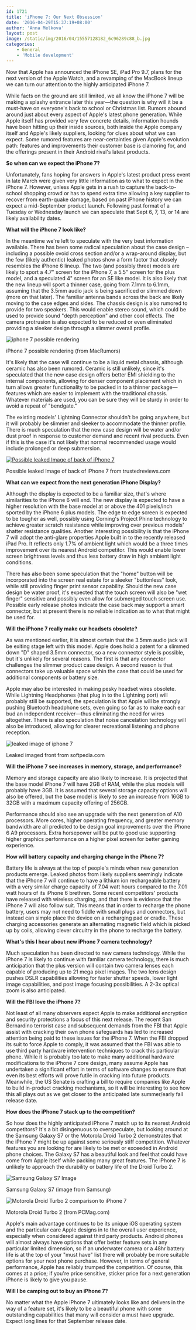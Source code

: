 ```yaml
---
id: 1721
title: 'iPhone 7: Our Next Obsession'
date: '2016-04-29T15:37:19+08:00'
author: 'Anna Melkova'
layout: post
image: /static/img/2016/04/15557128182_6c96289c88_b.jpg
categories:
    - General
    - 'Mobile development'
---
```


Now that Apple has announced the iPhone SE, iPad Pro 9.7, plans for the next version of the Apple Watch, and a revamping of the MacBook lineup we can turn our attention to the highly anticipated iPhone 7.

While facts on the ground are still limited, we all know the iPhone 7 will be making a splashy entrance later this year—the question is why will it be a must-have on everyone's back to school or Christmas list. Rumors abound around just about every aspect of Apple's latest phone generation. While Apple itself has provided very few concrete details, information hounds have been hitting up their inside sources, both inside the Apple company itself and Apple's likely suppliers, looking for clues about what we can expect. Some rumored features are near-certainties given Apple's evolution path: features and improvements their customer base is clamoring for, and the offerings present in their Android rival's latest products.

**So when can we expect the iPhone 7?**

Unfortunately, fans hoping for answers in Apple's latest product press event in late March were given very little information as to what to expect in the iPhone 7. However, unless Apple gets in a rush to capture the back-to-school shopping crowd or has to spend extra time allowing a key supplier to recover from earth-quake damage, based on past iPhone history we can expect a mid-September product launch. Following past format of a Tuesday or Wednesday launch we can speculate that Sept 6, 7, 13, or 14 are likely availability dates.

**What will the iPhone 7 look like?**

In the meantime we're left to speculate with the very best information available. There has been some radical speculation about the case design – including a possible ovoid cross section and/or a wrap-around display, but the few (likely authentic) leaked photos show a form factor that closely resembles the iPhone 6 lineup. The two (and possibly three) models are likely to sport a 4.7" screen for the iPhone 7, a 5.5" screen for the plus model, and a speculated 4" screen for an SE like model. It is also likely that the new lineup will sport a thinner case, going from 7.1mm to 6.1mm, assuming that the 3.5mm audio jack is being sacrificed or slimmed down (more on that later). The familiar antenna bands across the back are likely moving to the case edges and sides. The chassis design is also rumored to provide for two speakers. This would enable stereo sound, which could be used to provide sound "depth perception" and other cool effects. The camera protrusion is also expected to be reduced or even eliminated providing a sleeker design through a slimmer overall profile.

![iphone 7 possible rendering](/static/img/2016/04/1.jpg)

iPhone 7 possible rendering (from MacRumors)

It's likely that the case will continue to be a liquid metal chassis, although ceramic has also been rumored. Ceramic is still unlikely, since it's speculated that the new case design offers better EMI shielding to the internal components, allowing for denser component placement which in turn allows greater functionality to be packed in to a thinner package—features which are easier to implement with the traditional chassis. Whatever materials are used, you can be sure they will be sturdy in order to avoid a repeat of "bendgate."

The existing models' Lightning Connector shouldn't be going anywhere, but it will probably be slimmer and sleeker to accommodate the thinner profile. There is much speculation that the new case design will be water and/or dust proof in response to customer demand and recent rival products. Even if this is the case it's not likely that normal recommended usage would include prolonged or deep submersion.

[![Possible leaked Image of back of iPhone 7](/static/img/2016/04/2.jpg)](/static/img/2016/04/2.jpg)

Possible leaked Image of back of iPhone 7 from trustedreviews.com

**What can we expect from the next generation iPhone Display?**

Although the display is expected to be a familiar size, that's where similarities to the iPhone 6 will end. The new display is expected to have a higher resolution with the base model at or above the 401 pixels/inch sported by the iPhone 6 plus models. The edge to edge screen is expected to be tougher as well, possibly using Corning's Project Phine technology to achieve greater scratch resistance while improving over previous models' shatter resistance qualities. Another interesting possibility is that the iPhone 7 will adopt the anti-glare properties Apple built in to the recently released iPad Pro. It reflects only 1.7% of ambient light which would be a three times improvement over its nearest Android competitor. This would enable lower screen brightness levels and thus less battery draw in high ambient light conditions.

There has also been some speculation that the "home" button will be incorporated into the screen real estate for a sleeker "buttonless" look, while still providing finger print sensor capability. Should the new case design be water proof, it's expected that the touch screen will also be "wet finger" sensitive and possibly even allow for submerged touch screen use. Possible early release photos indicate the case back may support a smart connector, but at present there is no reliable indication as to what that might be used for.

**Will the iPhone 7 really make our headsets obsolete?**

As was mentioned earlier, it is almost certain that the 3.5mm audio jack will be exiting stage left with this model. Apple does hold a patent for a slimmed down "D" shaped 3.5mm connector, so a new connector style is possible, but it's unlikely for several reasons. The first is that any connector challenges the slimmer product case design. A second reason is that connectors take up valuable space within the case that could be used for additional components or battery size.

Apple may also be interested in making pesky headset wires obsolete. While Lightning Headphones (that plug in to the Lightning port) will probably still be supported, the speculation is that Apple will be strongly pushing Bluetooth headphone sets, even going so far as to make each ear bud an independent receiver—thus eliminating the need for wires altogether. There is also speculation that noise cancelation technology will also be introduced, allowing for clearer recreational listening and phone reception.

![leaked image of iphone 7](/static/img/2016/04/3.jpg)

Leaked imaged front from softpedia.com

**Will the iPhone 7 see increases in memory, storage, and performance?**

Memory and storage capacity are also likely to increase. It is projected that the base model iPhone 7 will have 2GB of RAM, while the plus models will probably have 3GB. It is assumed that several storage capacity options will also be offered, but the base model is likely to see an increase from 16GB to 32GB with a maximum capacity offering of 256GB.

Performance should also see an upgrade with the next generation of A10 processors. More cores, higher operating frequency, and greater memory bandwidth are all predicted to be design goal improvements over the iPhone 6 A9 processors. Extra horsepower will be put to good use supporting higher graphics performance on a higher pixel screen for better gaming experience.

**How will battery capacity and charging change in the iPhone 7?**

Battery life is always at the top of people's minds when new generation products emerge. Leaked photos from likely suppliers seemingly indicate that the iPhone 7 will continue to have a lithium ion rechargeable battery with a very similar charge capacity of 7.04 watt hours compared to the 7.01 watt hours of its iPhone 6 brethren. Some recent competitors' products have released with wireless charging, and that there is evidence that the iPhone 7 will also follow suit. This means that in order to recharge the phone battery, users may not need to fiddle with small plugs and connectors, but instead can simple place the device on a recharging pad or cradle. These charging accessories generate an alternating magnetic field which is picked up by coils, allowing clever circuitry in the phone to recharge the battery.

**What's this I hear about new iPhone 7 camera technology?**

Much speculation has been directed to new camera technology. While the iPhone 7 is likely to continue with familiar camera technology, there is much anticipation that the plus version will contain two camera lenses each capable of producing up to 21 mega pixel images. The two lens design pushes DSLR capabilities allowing for faster shutter speeds, lower light image capabilities, and post image focusing possibilities. A 2-3x optical zoom is also anticipated.

**Will the FBI love the iPhone 7?**

Not least of all many observers expect Apple to make additional encryption and security protections a focus of this next release. The recent San Bernardino terrorist case and subsequent demands from the FBI that Apple assist with cracking their own phone safeguards has led to increased attention being paid to these issues for the iPhone 7. When the FBI dropped its suit to force Apple to comply, it was assumed that the FBI was able to use third party hardware intervention techniques to crack this particular phone. While it is probably too late to make many additional hardware modifications to the iPhone 7 core design, many assume Apple has undertaken a significant effort in terms of software changes to ensure that even its best efforts will prove futile in cracking into future products. Meanwhile, the US Senate is crafting a bill to require companies like Apple to build in-product cracking mechanisms, so it will be interesting to see how this all plays out as we get closer to the anticipated late summer/early fall release date.

**How does the iPhone 7 stack up to the competition?**

So how does the highly anticipated iPhone 7 match up to its nearest Android competitors? It's a bit disingenuous to overspeculate, but looking around at the Samsung Galaxy S7 or the Motorola Droid Turbo 2 demonstrates that the iPhone 7 might be up against some seriously stiff competition. Whatever features you are looking for are likely to be met or exceeded in Android phone choices. The Galaxy S7 has a beautiful look and feel that could have come from Apple itself while packing many great features. The iPhone 7 is unlikely to approach the durability or battery life of the Droid Turbo 2.

![Samsung Galaxy S7 Image](/static/img/2016/04/4.png)

Samsung Galaxy S7 (image from Samsung)

![Motorola Droid Turbo 2 comparison to iPhone 7](/static/img/2016/04/5.jpg)

Motorola Droid Turbo 2 (from PCMag.com)

Apple's main advantage continues to be its unique iOS operating system and the particular care Apple designs in to the overall user experience, especially when considered against third party products. Android phones will almost always have options that offer better feature sets in any particular limited dimension, so if an underwater camera or a 48hr battery life is at the top of your "must have" list there will probably be more suitable options for your next phone purchase. However, in terms of general performance, Apple has reliably trumped the competition. Of course, this comes at a price; if you're price sensitive, sticker price for a next generation iPhone is likely to give you pause.

**Will I be camping out to buy an iPhone 7?**

No matter what the Apple iPhone 7 ultimately looks like and delivers in the way of a feature set, it's likely to be a beautiful phone with some outstanding capabilities that many will consider a must have upgrade. Expect long lines for that September release date.